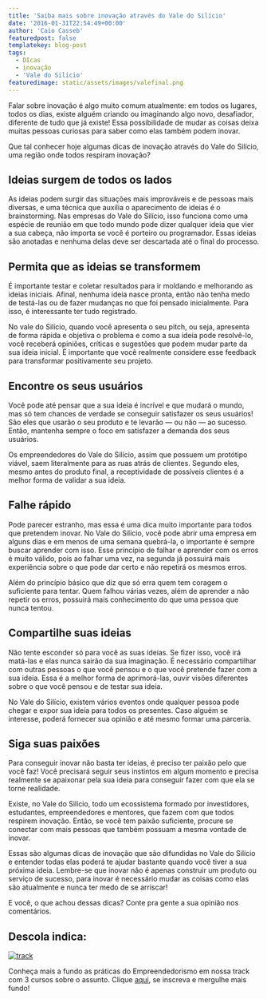 ```yaml
---
title: 'Saiba mais sobre inovação através do Vale do Silício'
date: '2016-01-31T22:54:49+00:00'
author: 'Caio Casseb'
featuredpost: false
templatekey: blog-post
tags:
  - DIcas
  - inovação
  - 'Vale do Silício'
featuredimage: static/assets/images/valefinal.png
---
```


Falar sobre inovação é algo muito comum atualmente: em todos os lugares, todos os dias, existe alguém criando ou imaginando algo novo, desafiador, diferente de tudo que já existe! Essa possibilidade de mudar as coisas deixa muitas pessoas curiosas para saber como elas também podem inovar.

Que tal conhecer hoje algumas dicas de inovação através do Vale do Silício, uma região onde todos respiram inovação?

## **Ideias surgem de todos os lados**

As ideias podem surgir das situações mais improváveis e de pessoas mais diversas, e uma técnica que auxilia o aparecimento de ideias é o brainstorming. Nas empresas do Vale do Silício, isso funciona como uma espécie de reunião em que todo mundo pode dizer qualquer ideia que vier a sua cabeça, não importa se você é porteiro ou programador. Essas ideias são anotadas e nenhuma delas deve ser descartada até o final do processo.

## **Permita que as ideias se transformem**

É importante testar e coletar resultados para ir moldando e melhorando as ideias iniciais. Afinal, nenhuma ideia nasce pronta, então não tenha medo de testá-las ou de fazer mudanças no que foi pensado inicialmente. Para isso, é interessante ter tudo registrado.

No vale do Silício, quando você apresenta o seu pitch, ou seja, apresenta de forma rápida e objetiva o problema e como a sua ideia pode resolvê-lo, você receberá opiniões, críticas e sugestões que podem mudar parte da sua ideia inicial. É importante que você realmente considere esse feedback para transformar positivamente seu projeto.

## **Encontre os seus usuários**

Você pode até pensar que a sua ideia é incrível e que mudará o mundo, mas só tem chances de verdade se conseguir satisfazer os seus usuários! São eles que usarão o seu produto e te levarão — ou não — ao sucesso. Então, mantenha sempre o foco em satisfazer a demanda dos seus usuários.

Os empreendedores do Vale do Silício, assim que possuem um protótipo viável, saem literalmente para as ruas atrás de clientes. Segundo eles, mesmo antes do produto final, a receptividade de possíveis clientes é a melhor forma de validar a sua ideia.

## **Falhe rápido**

Pode parecer estranho, mas essa é uma dica muito importante para todos que pretendem inovar. No Vale do Silício, você pode abrir uma empresa em alguns dias e em menos de uma semana quebrá-la, o importante é sempre buscar aprender com isso. Esse princípio de falhar e aprender com os erros é muito válido, pois ao falhar uma vez, na segunda já possuirá mais experiência sobre o que pode dar certo e não repetirá os mesmos erros.

Além do princípio básico que diz que só erra quem tem coragem o suficiente para tentar. Quem falhou várias vezes, além de aprender a não repetir os erros, possuirá mais conhecimento do que uma pessoa que nunca tentou.

## **Compartilhe suas ideias**

Não tente esconder só para você as suas ideias. Se fizer isso, você irá matá-las e elas nunca sairão da sua imaginação. É necessário compartilhar com outras pessoas o que você pensou e o que você pretende fazer com a sua ideia. Essa é a melhor forma de aprimorá-las, ouvir visões diferentes sobre o que você pensou e de testar sua ideia.

No Vale do Silício, existem vários eventos onde qualquer pessoa pode chegar e expor sua ideia para todos os presentes. Caso alguém se interesse, poderá fornecer sua opinião e até mesmo formar uma parceria.

## **Siga suas paixões**

Para conseguir inovar não basta ter ideias, é preciso ter paixão pelo que você faz! Você precisará seguir seus instintos em algum momento e precisa realmente se apaixonar pela sua ideia para conseguir fazer com que ela se torne realidade.

Existe, no Vale do Silício, todo um ecossistema formado por investidores, estudantes, empreendedores e mentores, que fazem com que todos respirem inovação. Então, se você tem paixão suficiente, procure se conectar com mais pessoas que também possuam a mesma vontade de inovar.

Essas são algumas dicas de inovação que são difundidas no Vale do Silício e entender todas elas poderá te ajudar bastante quando você tiver a sua próxima ideia. Lembre-se que inovar não é apenas construir um produto ou serviço de sucesso, para inovar é necessário mudar as coisas como elas são atualmente e nunca ter medo de se arriscar!

E você, o que achou dessas dicas? Conte pra gente a sua opinião nos comentários.

## Descola indica:

[![track](http://descola.org/drops/wp-content/uploads/2016/01/track-300x144.png)](http://descola.org/track/2/empreendedorismo)

Conheça mais a fundo as práticas do Empreendedorismo em nossa track com 3 cursos sobre o assunto. Clique [aqui](http://descola.org/track/2/empreendedorismo), se inscreva e mergulhe mais fundo!
